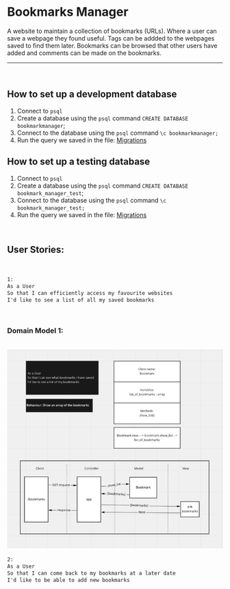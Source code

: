 # Bookmarks Manager
A website to maintain a collection of bookmarks (URLs). Where a user can save a webpage they found useful. Tags can be addded to the webpages saved to find them later. Bookmarks can be browsed that other users have added and comments can be made on the bookmarks.

----
<br>

## How to set up a development database
1. Connect to ```psql```
2. Create a database using the ```psql``` command ```CREATE DATABASE bookmarkmanager```;
3. Connect to the database using the ```psql``` command ```\c bookmarkmanager;```
4. Run the query we saved in the file: <a href='01_create_bookmarks_table.sql'>Migrations</a>

## How to set up a testing database
1. Connect to ```psql```
2. Create a database using the ```psql``` command ```CREATE DATABASE bookmark_manager_test```;
3. Connect to the database using the ```psql``` command ```\c  bookmark_manager_test;```
4. Run the query we saved in the file: <a href='01_create_bookmarks_table.sql'>Migrations</a>

<br>

## User Stories:
<br>

```
1:
As a User
So that I can efficiently access my favourite websites
I'd like to see a list of all my saved bookmarks
```
<br>

### Domain Model 1:
<br>
<img src='./images/user_story1.png'>

```
2:
As a User
So that I can come back to my bookmarks at a later date
I'd like to be able to add new bookmarks
```
